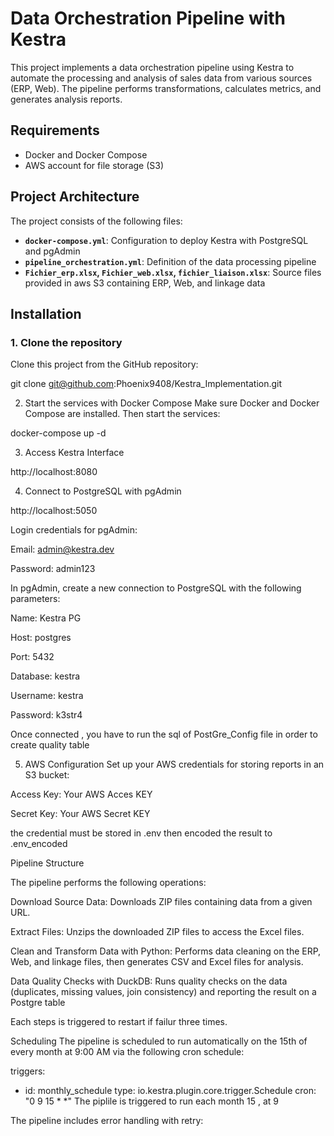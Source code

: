 # Data Orchestration Pipeline with Kestra

This project implements a data orchestration pipeline using Kestra to automate the processing and analysis of sales data from various sources (ERP, Web). 
The pipeline performs transformations, calculates metrics, and generates analysis reports.

## Requirements

- Docker and Docker Compose
- AWS account for file storage (S3)

## Project Architecture

The project consists of the following files:

- **`docker-compose.yml`**: Configuration to deploy Kestra with PostgreSQL and pgAdmin
- **`pipeline_orchestration.yml`**: Definition of the data processing pipeline
- **`Fichier_erp.xlsx`, `Fichier_web.xlsx`, `fichier_liaison.xlsx`**: Source files provided in aws S3 containing ERP, Web, and linkage data

## Installation

### 1. Clone the repository

Clone this project from the GitHub repository:

git clone git@github.com:Phoenix9408/Kestra_Implementation.git



2. Start the services with Docker Compose
Make sure Docker and Docker Compose are installed. Then start the services:

docker-compose up -d

3. Access Kestra Interface

http://localhost:8080


4. Connect to PostgreSQL with pgAdmin

http://localhost:5050

Login credentials for pgAdmin:

Email: admin@kestra.dev

Password: admin123

In pgAdmin, create a new connection to PostgreSQL with the following parameters:

Name: Kestra PG

Host: postgres

Port: 5432

Database: kestra

Username: kestra

Password: k3str4

Once connected , you have to run the sql of PostGre_Config file in order to create quality table

5. AWS Configuration
Set up your AWS credentials for storing reports in an S3 bucket:

Access Key: Your AWS Acces KEY

Secret Key: Your AWS Secret KEY

the credential must be stored in .env then encoded the result to .env_encoded 

Pipeline Structure

The pipeline performs the following operations:

Download Source Data: Downloads ZIP files containing data from a given URL.

Extract Files: Unzips the downloaded ZIP files to access the Excel files.

Clean and Transform Data with Python: Performs data cleaning on the ERP, Web, and linkage files, then generates CSV and Excel files for analysis.

Data Quality Checks with DuckDB: Runs quality checks on the data (duplicates, missing values, join consistency) and reporting the result on a Postgre table

Each steps is triggered to restart if failur three times.

Scheduling
The pipeline is scheduled to run automatically on the 15th of every month at 9:00 AM via the following cron schedule:

triggers:
  - id: monthly_schedule
    type: io.kestra.plugin.core.trigger.Schedule
    cron: "0 9 15 * *"
The piplile is triggered to run each month 15 , at 9


The pipeline includes error handling with retry:





